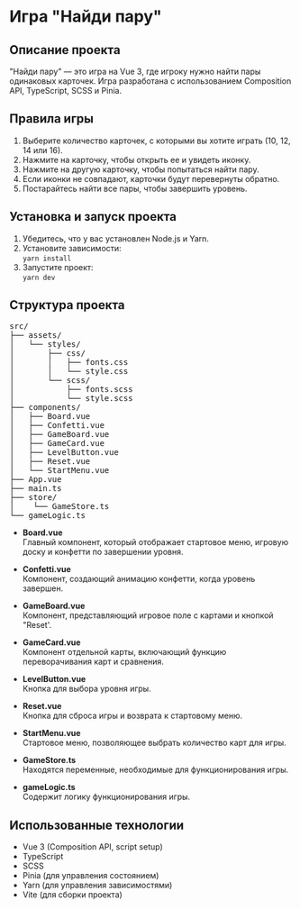 # Игра "Найди пару"

## Описание проекта
"Найди пару" — это игра на Vue 3, где игроку нужно найти пары одинаковых карточек. Игра разработана с использованием Composition API, TypeScript, SCSS и Pinia.


## Правила игры

1. Выберите количество карточек, с которыми вы хотите играть (10, 12, 14 или 16).
2. Нажмите на карточку, чтобы открыть ее и увидеть иконку.
3. Нажмите на другую карточку, чтобы попытаться найти пару.
4. Если иконки не совпадают, карточки будут перевернуты обратно.
5. Постарайтесь найти все пары, чтобы завершить уровень.

## Установка и запуск проекта

1. Убедитесь, что у вас установлен Node.js и Yarn.
2. Установите зависимости:\
`yarn install`
3. Запустите проект:\
`yarn dev`

## Структура проекта
<pre>
src/
├── assets/
│   └── styles/
│       ├── css/
│       │   ├── fonts.css
│       │   └── style.css
│       └── scss/
│           ├── fonts.scss
│           └── style.scss
├── components/
│   ├── Board.vue
│   ├── Confetti.vue
│   ├── GameBoard.vue
│   ├── GameCard.vue
│   ├── LevelButton.vue
│   ├── Reset.vue
│   └── StartMenu.vue
├── App.vue
├── main.ts
├── store/
│    └── GameStore.ts
└── gameLogic.ts
</pre>
- __Board.vue__\
Главный компонент, который отображает стартовое меню, игровую доску и конфетти по завершении уровня.

- __Confetti.vue__\
Компонент, создающий анимацию конфетти, когда уровень завершен.

- __GameBoard.vue__\
Компонент, представляющий игровое поле с картами и кнопкой "Reset'.

- __GameCard.vue__\
Компонент отдельной карты, включающий функцию переворачивания карт и сравнения.

- __LevelButton.vue__\
Кнопка для выбора уровня игры.

- __Reset.vue__\
Кнопка для сброса игры и возврата к стартовому меню.

- __StartMenu.vue__\
Стартовое меню, позволяющее выбрать количество карт для игры.

- __GameStore.ts__\
Находятся переменные, необходимые для функционирования игры.

- __gameLogic.ts__\
Содержит логику функционирования игры.


## Использованные технологии

- Vue 3 (Composition API, script setup)
- TypeScript
- SCSS
- Pinia (для управления состоянием)
- Yarn (для управления зависимостями)
- Vite (для сборки проекта)
